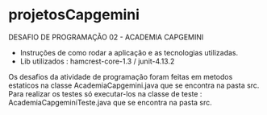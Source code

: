 # projetosCapgemini
DESAFIO DE PROGRAMAÇÃO 02 - ACADEMIA CAPGEMINI

* Instruções de como rodar a aplicação e as tecnologias utilizadas.
* Lib utilizados :  hamcrest-core-1.3  /  junit-4.13.2 

Os desafios da atividade de programação foram feitas em metodos estaticos na 
classe AcademiaCapgemini.java que se encontra na pasta src.
Para realizar os testes só executar-los na classe de teste :  AcademiaCapgeminiTeste.java que se encontra na pasta src.


